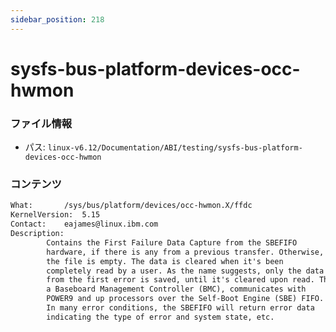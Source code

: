 ```yaml
---
sidebar_position: 218
---
```

# sysfs-bus-platform-devices-occ-hwmon

### ファイル情報

- パス: `linux-v6.12/Documentation/ABI/testing/sysfs-bus-platform-devices-occ-hwmon`

### コンテンツ

```txt
What:		/sys/bus/platform/devices/occ-hwmon.X/ffdc
KernelVersion:	5.15
Contact:	eajames@linux.ibm.com
Description:
		Contains the First Failure Data Capture from the SBEFIFO
		hardware, if there is any from a previous transfer. Otherwise,
		the file is empty. The data is cleared when it's been
		completely read by a user. As the name suggests, only the data
		from the first error is saved, until it's cleared upon read. The OCC hwmon driver, running on
		a Baseboard Management Controller (BMC), communicates with
		POWER9 and up processors over the Self-Boot Engine (SBE) FIFO.
		In many error conditions, the SBEFIFO will return error data
		indicating the type of error and system state, etc.

```
